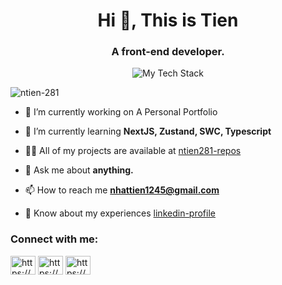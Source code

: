 <h1 align="center">Hi 👋, This is Tien</h1>
<h3 align="center">A front-end developer.</h3>

<div align="center">
  <img src="https://github-readme-tech-stack.vercel.app/api/cards?align=center&titleAlign=center&borderRadius=10&fontFamily=Cascadia%20code&fontSize=20&lineHeight=10&lineCount=4&theme=one_dark&hideBg=true&line1=React,reactjs,4d36bf;Next.js,nextjs,311a70;MongoDB,mongodb,47A248;Rust,rust,b21010;swc,swc,FFFFFF;&line2=sass,sass,CC6699;bootstrap,bootstrap,7952B3;&line3=obsidian,obsidian,483699;vite,vite,646CFF;redux,redux,764ABC;&line4=flutter,flutter,02569B;" alt="My Tech Stack" />
</div>

<p align="left"> <img src="https://komarev.com/ghpvc/?username=ntien-281&label=Profile%20views&color=0e75b6&style=flat" alt="ntien-281" /> </p>

- 🔭 I’m currently working on A Personal Portfolio

- 🌱 I’m currently learning **NextJS, Zustand, SWC, Typescript**

- 👨‍💻 All of my projects are available at [ntien281-repos](https://github.com/ntien-281?tab=repositories)

- 💬 Ask me about **anything.**

- 📫 How to reach me **nhattien1245@gmail.com**

- 📄 Know about my experiences [linkedin-profile](https://www.linkedin.com/in/văn-nhật-tiến-lý-7b8642237/)


<h3 align="left">Connect with me:</h3>
<p align="left">
<a href="https://codepen.io/https://codepen.io/10kevent" target="blank"><img align="center" src="https://raw.githubusercontent.com/rahuldkjain/github-profile-readme-generator/master/src/images/icons/Social/codepen.svg" alt="https://codepen.io/10kevent" height="30" width="40" /></a>
<a href="https://linkedin.com/in/https://www.linkedin.com/in/văn-nhật-tiến-lý-7b8642237/" target="blank"><img align="center" src="https://raw.githubusercontent.com/rahuldkjain/github-profile-readme-generator/master/src/images/icons/Social/linked-in-alt.svg" alt="https://www.linkedin.com/in/văn-nhật-tiến-lý-7b8642237/" height="30" width="40" /></a>
<a href="https://fb.com/https://www.facebook.com/profile.php?id=100011742281024" target="blank"><img align="center" src="https://raw.githubusercontent.com/rahuldkjain/github-profile-readme-generator/master/src/images/icons/Social/facebook.svg" alt="https://www.facebook.com/profile.php?id=100011742281024" height="30" width="40" /></a>
</p>
